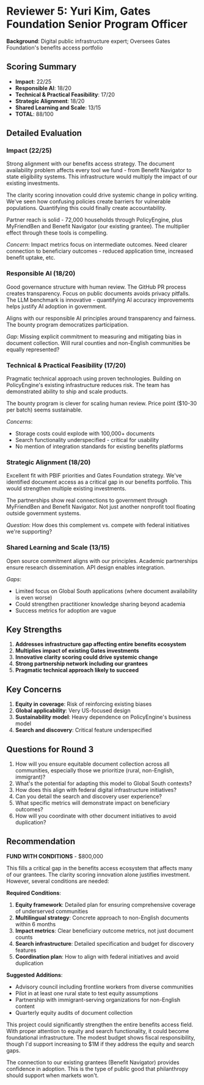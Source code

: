 # Reviewer 5: Yuri Kim, Gates Foundation Senior Program Officer
**Background**: Digital public infrastructure expert; Oversees Gates Foundation's benefits access portfolio

## Scoring Summary
- **Impact**: 22/25
- **Responsible AI**: 18/20
- **Technical & Practical Feasibility**: 17/20
- **Strategic Alignment**: 18/20
- **Shared Learning and Scale**: 13/15
- **TOTAL**: 88/100

## Detailed Evaluation

### Impact (22/25)
Strong alignment with our benefits access strategy. The document availability problem affects every tool we fund - from Benefit Navigator to state eligibility systems. This infrastructure would multiply the impact of our existing investments.

The clarity scoring innovation could drive systemic change in policy writing. We've seen how confusing policies create barriers for vulnerable populations. Quantifying this could finally create accountability.

Partner reach is solid - 72,000 households through PolicyEngine, plus MyFriendBen and Benefit Navigator (our existing grantee). The multiplier effect through these tools is compelling.

*Concern*: Impact metrics focus on intermediate outcomes. Need clearer connection to beneficiary outcomes - reduced application time, increased benefit uptake, etc.

### Responsible AI (18/20)
Good governance structure with human review. The GitHub PR process creates transparency. Focus on public documents avoids privacy pitfalls. The LLM benchmark is innovative - quantifying AI accuracy improvements helps justify AI adoption in government.

Aligns with our responsible AI principles around transparency and fairness. The bounty program democratizes participation.

*Gap*: Missing explicit commitment to measuring and mitigating bias in document collection. Will rural counties and non-English communities be equally represented?

### Technical & Practical Feasibility (17/20)
Pragmatic technical approach using proven technologies. Building on PolicyEngine's existing infrastructure reduces risk. The team has demonstrated ability to ship and scale products.

The bounty program is clever for scaling human review. Price point ($10-30 per batch) seems sustainable.

*Concerns*:
- Storage costs could explode with 100,000+ documents
- Search functionality underspecified - critical for usability
- No mention of integration standards for existing benefits platforms

### Strategic Alignment (18/20)
Excellent fit with PBIF priorities and Gates Foundation strategy. We've identified document access as a critical gap in our benefits portfolio. This would strengthen multiple existing investments.

The partnerships show real connections to government through MyFriendBen and Benefit Navigator. Not just another nonprofit tool floating outside government systems.

*Question*: How does this complement vs. compete with federal initiatives we're supporting?

### Shared Learning and Scale (13/15)
Open source commitment aligns with our principles. Academic partnerships ensure research dissemination. API design enables integration.

*Gaps*:
- Limited focus on Global South applications (where document availability is even worse)
- Could strengthen practitioner knowledge sharing beyond academia
- Success metrics for adoption are vague

## Key Strengths
1. **Addresses infrastructure gap affecting entire benefits ecosystem**
2. **Multiplies impact of existing Gates investments**
3. **Innovative clarity scoring could drive systemic change**
4. **Strong partnership network including our grantees**
5. **Pragmatic technical approach likely to succeed**

## Key Concerns
1. **Equity in coverage**: Risk of reinforcing existing biases
2. **Global applicability**: Very US-focused design
3. **Sustainability model**: Heavy dependence on PolicyEngine's business model
4. **Search and discovery**: Critical feature underspecified

## Questions for Round 3
1. How will you ensure equitable document collection across all communities, especially those we prioritize (rural, non-English, immigrant)?
2. What's the potential for adapting this model to Global South contexts?
3. How does this align with federal digital infrastructure initiatives?
4. Can you detail the search and discovery user experience?
5. What specific metrics will demonstrate impact on beneficiary outcomes?
6. How will you coordinate with other document initiatives to avoid duplication?

## Recommendation
**FUND WITH CONDITIONS** - $800,000

This fills a critical gap in the benefits access ecosystem that affects many of our grantees. The clarity scoring innovation alone justifies investment. However, several conditions are needed:

**Required Conditions**:
1. **Equity framework**: Detailed plan for ensuring comprehensive coverage of underserved communities
2. **Multilingual strategy**: Concrete approach to non-English documents within 6 months
3. **Impact metrics**: Clear beneficiary outcome metrics, not just document counts
4. **Search infrastructure**: Detailed specification and budget for discovery features
5. **Coordination plan**: How to align with federal initiatives and avoid duplication

**Suggested Additions**:
- Advisory council including frontline workers from diverse communities
- Pilot in at least one rural state to test equity assumptions
- Partnership with immigrant-serving organizations for non-English content
- Quarterly equity audits of document collection

This project could significantly strengthen the entire benefits access field. With proper attention to equity and search functionality, it could become foundational infrastructure. The modest budget shows fiscal responsibility, though I'd support increasing to $1M if they address the equity and search gaps.

The connection to our existing grantees (Benefit Navigator) provides confidence in adoption. This is the type of public good that philanthropy should support when markets won't.